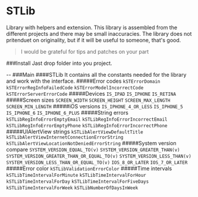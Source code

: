 # STLib
Library with helpers and extension. This library is assembled from the different projects and there may be small inaccuracies. The library does not pritenduet on originality, but if it will be useful to someone, that's good.
>I would be grateful for tips and patches on your part

###Install
Jast drop folder into you project.

--
###Main
####STLib
It contains all the constants needed for the library and work with the interface.
#####Error codes
`kSTErrorDomain`
`kSTErrorRegInfoFailedCode`
`kSTErrorModelIncorrectCode`
`kSTErrorServerErrorCode`
#####Devices
`IS_IPAD`
`IS_IPHONE`
`IS_RETINA`
#####Screen sizes
`SCREEN_WIDTH`
`SCREEN_HEIGHT`
`SCREEN_MAX_LENGTH`
`SCREEN_MIN_LENGTH`
#####iOS versions
`IS_IPHONE_4_OR_LESS`
`IS_IPHONE_5`
`IS_IPHONE_6`
`IS_IPHONE_6_PLUS`
#####String errors
`kSTLibRegInfoErrorEmptyEmail`
`kSTLibRegInfoErrorIncorrectEmail`
`kSTLibRegInfoErrorEmptyPhone`
`kSTLibRegInfoErrorIncorrectPhone`
#####UIAlertView strings
`kSTLibAlertViewDefaultTitle`
`kSTLibAlertViewInternetConnectionErrorString`
`kSTLibAlertViewLocationNotDeniedErrorString`
#####System version compare
`SYSTEM_VERSION_EQUAL_TO(v)`
`SYSTEM_VERSION_GREATER_THAN(v)`
`SYSTEM_VERSION_GREATER_THAN_OR_EQUAL_TO(v)`
`SYSTEM_VERSION_LESS_THAN(v)`
`SYSTEM_VERSION_LESS_THAN_OR_EQUAL_TO(v)`
`IOS_8_OR_LATER`
`IOS_7_OR_LATER`
#####Error color
`kSTLibValidationErrorColor`
#####Time intervals
`kSTLibTimeIntervalForMinute`
`kSTLibTimeIntervalForHour`
`kSTLibTimeIntervalForDay`
`kSTLibTimeIntervalForFiveDays`
`kSTLibTimeIntervalForWeek`
`kSTLibNumberOfDaysInWeek`